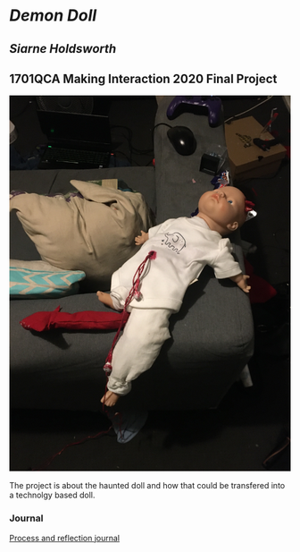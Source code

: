 # *Demon Doll*
## *Siarne Holdsworth* ##
## 1701QCA Making Interaction 2020 Final Project ##


![Image](P1.JPG)

The project is about the haunted doll and how that could be transfered into a technolgy based doll.


### Journal ###

<!--- The following link will direct to your process and reflection journal, which will be held in the file `journal.md` in the folder called `journal`. This link should not be changed. --->
[Process and reflection journal](/journal/journal.md)
